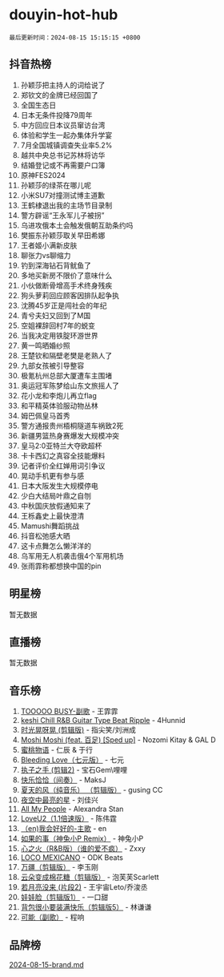 # douyin-hot-hub

`最后更新时间：2024-08-15 15:15:15 +0800`

## 抖音热榜

1. 孙颖莎把主持人的词给说了
1. 郑钦文的金牌已经回国了
1. 全国生态日
1. 日本无条件投降79周年
1. 中方回应日本议员窜访台湾
1. 体验和学生一起办集体升学宴
1. 7月全国城镇调查失业率5.2%
1. 越共中央总书记苏林将访华
1. 结婚登记或不再需要户口簿
1. 原神FES2024
1. 孙颖莎的绿茶在哪儿呢
1. 小米SU7对撞测试博主道歉
1. 王鹤棣退出我的主场节目录制
1. 警方辟谣“王永军儿子被拐”
1. 乌进攻俄本土会触发俄朝互助条约吗
1. 樊振东孙颖莎取关早田希娜
1. 王者姬小满新皮肤
1. 聊张力vs聊缩力
1. 钓到深海钻石背鱿鱼了
1. 多地买新房不限价了意味什么
1. 小伙做断骨增高手术终身残疾
1. 狗头萝莉回应顾客因排队起争执
1. 沈腾45岁正是闯社会的年纪
1. 青兮夫妇又回到了M国
1. 空姐裸辞回村7年的蜕变
1. 当我决定用铁腚环游世界
1. 黄一鸣晒婚纱照
1. 王楚钦和隔壁老樊是老熟人了
1. 九部女孩被引导整容
1. 极氪杭州总部大厦遭车主围堵
1. 奥运冠军陈梦给山东文旅摇人了
1. 花小龙和李炮儿再立flag
1. 和平精英体验服动物丛林
1. 姆巴佩皇马首秀
1. 警方通报贵州梧桐隧道车祸致2死
1. 新疆男篮热身赛爆发大规模冲突
1. 皇马2:0亚特兰大夺欧超杯
1. 卡卡西幻之真容全技能爆料
1. 记者评价全红婵用词引争议
1. 晃动手机更有参与感
1. 日本大阪发生大规模停电
1. 少白大结局叶鼎之自刎
1. 中秋国庆放假通知来了
1. 王栎鑫史上最快澄清
1. Mamushi舞蹈挑战
1. 抖音松弛感大晒
1. 这卡点舞怎么懒洋洋的
1. 乌军用无人机袭击俄4个军用机场
1. 张雨霏称都想换中国的pin

## 明星榜

暂无数据

## 直播榜

暂无数据

## 音乐榜

1. [TOOOOO BUSY-副歌](https://sf3-cdn-tos.douyinstatic.com/obj/tos-cn-ve-2774/o0fmjGZetNDjSM5EimFs2QlzBg30YgByJMRQrC) - 王霏霏
1. [keshi Chill R&B Guitar Type Beat Ripple](https://sf6-cdn-tos.douyinstatic.com/obj/tos-cn-ve-2774/okQIfmitAB3HpgZQo0YCEFEACcDhQngn0fkFIC) - 4Hunnid
1. [时光晃呀晃 (剪辑版)](https://sf3-cdn-tos.douyinstatic.com/obj/tos-cn-ve-2774/o8ACeQem3gwI1x3GIYGAfKG0LJebKFRJDwRwyW) - 指尖笑/刘洲成
1. [Moshi Moshi (feat. 百足) [Sped up]](https://sf3-cdn-tos.douyinstatic.com/obj/tos-cn-ve-2774/ocCPFQcXJLeroaIdQLIGAoeeYM3OAUYGDguHXz) - Nozomi Kitay & GAL D
1. [蜜桃物语](https://sf3-cdn-tos.douyinstatic.com/obj/tos-cn-ve-2774/oIhOSCZtIACtYU4XQkngiW9kCBfVD1Fz9IYeqL) - 仁辰 & 于行
1. [Bleeding Love（七元版）](https://sf5-hl-cdn-tos.douyinstatic.com/obj/tos-cn-ve-2774/oEgC9eZFHQ1MfSRnrfkzFp8AayDWqAQMABBgUs) - 七元
1. [执子之手 (剪辑2)](https://sf5-hl-cdn-tos.douyinstatic.com/obj/tos-cn-ve-2774/oUoZLQjCc31XzqsBnBQUNgeKtYPBcgbFDwtfcu) - 宝石Gem\哩哩
1. [快乐恰恰（间奏）](https://sf3-cdn-tos.douyinstatic.com/obj/tos-cn-ve-2774/oMesum3HvWQXJxuMFeVYzf54o2QzH5aEBPOCAn) - MaksJ
1. [夏天的风（纯音乐） （剪辑版）](https://sf5-hl-cdn-tos.douyinstatic.com/obj/tos-cn-ve-2774/oUzLjBZZFQAoNRmGokEeD5zfQCObp6UeFAnTa6) - gusing CC
1. [夜空中最亮的星](https://sf5-hl-cdn-tos.douyinstatic.com/obj/tos-cn-ve-2774/o4IfgGwqqnFeXEMGaS8JBzJAdayAaCeoxqbjCD) - 刘佳兴
1. [All My People](https://sf3-cdn-tos.douyinstatic.com/obj/tos-cn-ve-2774/c7773e6b7c3f4bd9b26cd85b0cfa4eff) - Alexandra Stan
1. [LoveU2（1.1倍速版）](https://sf6-cdn-tos.douyinstatic.com/obj/tos-cn-ve-2774/oQMeDffLaEmgMwgCOEMAFCI6INzoFPgWdD0rsa) - 陈伟霆
1. [（en)我会好好的-主歌](https://sf3-cdn-tos.douyinstatic.com/obj/tos-cn-ve-2774/oUrYpIdrvCbA8m8yAZjbMWjUkL6tiinWMkBTs) - en
1. [如果的事（神兔小P Remix）](https://sf3-cdn-tos.douyinstatic.com/obj/tos-cn-ve-2774/okHtAffz3g4ZB0BMQn9iC9BC6AciI3xCmgQTqt) - 神兔小P
1. [心之火（R&B版）（谁的爱不疯）](https://sf5-hl-cdn-tos.douyinstatic.com/obj/tos-cn-ve-2774/okemkEDaIBBE3OosftCgMxlFkLQZRw37t36ZQv) - Zxxy
1. [LOCO MEXICANO](https://sf6-cdn-tos.douyinstatic.com/obj/tos-cn-ve-2774/owxVoxJorA4ILBfsMAjU6t7O1xW9w0tS7EYzh6) - ODK Beats
1. [万疆（剪辑版）](https://sf3-cdn-tos.douyinstatic.com/obj/tos-cn-ve-2774/ooG7oVgFlDTelKCjCsTTobQvbdtj1BBQXnfZd8) - 李玉刚
1. [云朵变成棉花糖（剪辑版）](https://sf5-hl-cdn-tos.douyinstatic.com/obj/tos-cn-ve-2774/o8LC84GQLALFfXeyJmh8KE61byVQYMMeAZLfEI) - 泡芙芙Scarlett
1. [若月亮没来 (片段2)](https://sf5-hl-cdn-tos.douyinstatic.com/obj/tos-cn-ve-2774/ocQavLLjkCOeDxGyYeIMGgNAIwJ0QXE1Ve3Fzv) - 王宇宙Leto/乔浚丞
1. [娃娃脸（剪辑版1）](https://sf5-hl-cdn-tos.douyinstatic.com/obj/tos-cn-ve-2774/oIimSCgQoNUePTAZ1Ba7TeADY4KetGYsVFeaaB) - 一口甜
1. [背包很小要装满快乐（剪辑版5）](https://sf5-hl-cdn-tos.douyinstatic.com/obj/tos-cn-ve-2774/oUqSJIiBjw2pxsBAiQRmkbZGJrlGCMBPpIW90) - 林谦谦
1. [可能（副歌）](https://sf5-hl-cdn-tos.douyinstatic.com/obj/tos-cn-ve-2774/cde1731888894259b333569393c2fb51) - 程响

## 品牌榜

[2024-08-15-brand.md](2024-08-15-brand.md)
